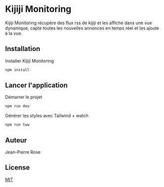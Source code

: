 # Kijiji Monitoring

Kijiji Monitoring récupère des flux rss de kijiji et les affiche dans une vue dynamique, capte toutes les nouvelles annonces en temps réel et les ajoute à la vue.

## Installation

Installer Kijiji Monitoring

```bash
npm install
```

## Lancer l'application

Démarrer le projet

```bash
npm run dev
```

Générer les styles avec Tailwind + watch

```bash
npm run tww
```

## Auteur

Jean-Pierre Rose

## License

[MIT](https://choosealicense.com/licenses/mit/)
